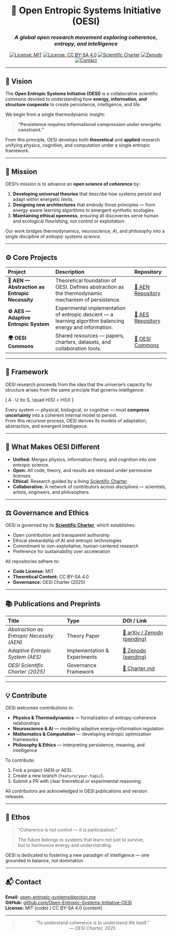 <div align="center">

# 🌌 **Open Entropic Systems Initiative (OESI)**  
### _A global open research movement exploring coherence, entropy, and intelligence_

[![License: MIT](https://img.shields.io/badge/Code-License%3A%20MIT-blue.svg)](./LICENSE)
[![License: CC BY-SA 4.0](https://img.shields.io/badge/Content-License%3A%20CC%20BY--SA%204.0-brightgreen.svg)](./LICENSE-CONTENT)
[![Scientific Charter](https://img.shields.io/badge/OESI-Scientific%20Charter-8A2BE2.svg)](./CHARTER.md)
[![Zenodo](https://img.shields.io/badge/Archive-Zenodo-lightgrey.svg)](#)
[![Contact](https://img.shields.io/badge/Contact-open--entropic--systems%40proton.me-orange.svg)](mailto:open-entropic-systems@proton.me)

</div>

---

## 🔭 Vision

The **Open Entropic Systems Initiative (OESI)** is a collaborative scientific commons devoted to understanding how **energy, information, and structure cooperate** to create persistence, intelligence, and life.  

We begin from a single thermodynamic insight:  

> **“Persistence requires informational compression under energetic constraint.”**

From this principle, OESI develops both **theoretical** and **applied** research unifying physics, cognition, and computation under a single entropic framework.

---

## 🧠 Mission

OESI’s mission is to advance an **open science of coherence** by:

1. **Developing universal theories** that describe how systems persist and adapt within energetic limits.  
2. **Designing new architectures** that embody those principles — from energy-aware learning algorithms to emergent synthetic ecologies.  
3. **Maintaining ethical openness**, ensuring all discoveries serve human and ecological flourishing, not control or exploitation.

Our work bridges thermodynamics, neuroscience, AI, and philosophy into a single discipline of *entropic systems science*.

---

## ⚙️ Core Projects

| Project | Description | Repository |
|:--|:--|:--|
| **🧩 AEN — Abstraction as Entropic Necessity** | Theoretical foundation of OESI. Defines abstraction as the thermodynamic mechanism of persistence. | [🔗 AEN Repository](https://github.com/Open-Entropic-Systems-Initiative-OESI/Abstraction-as-Entropic-Necessity) |
| **⚙️ AES — Adaptive Entropic System** | Experimental implementation of entropic descent — a learning algorithm balancing energy and information. | [🔗 AES Repository](https://github.com/Open-Entropic-Systems-Initiative-OESI/Adaptive-Entropic-System) |
| **🌍 OESI Commons** | Shared resources — papers, charters, datasets, and collaboration tools. | [🔗 OESI Commons](https://github.com/Open-Entropic-Systems-Initiative-OESI) |

---

## 🧩 Framework

OESI research proceeds from the idea that the universe’s capacity for structure arises from the same principle that governs intelligence:

\[
A : U \to S, \quad H(S) < H(U)
\]

Every system — physical, biological, or cognitive — must **compress uncertainty** into a coherent internal model to persist.  
From this recursive process, OESI derives its models of adaptation, abstraction, and emergent intelligence.

---

## 🧬 What Makes OESI Different

- **Unified:** Merges physics, information theory, and cognition into one entropic science.  
- **Open:** All code, theory, and results are released under permissive licenses.  
- **Ethical:** Research guided by a living [Scientific Charter](./CHARTER.md).  
- **Collaborative:** A network of contributors across disciplines — scientists, artists, engineers, and philosophers.  

---

## ⚖️ Governance and Ethics

OESI is governed by its [**Scientific Charter**](./CHARTER.md), which establishes:

- Open contribution and transparent authorship  
- Ethical stewardship of AI and entropic technologies  
- Commitment to non-exploitative, human-centered research  
- Preference for sustainability over acceleration  

All repositories adhere to:
- **Code License:** MIT  
- **Theoretical Content:** CC BY-SA 4.0  
- **Governance:** OESI Charter (2025)

---

## 📚 Publications and Preprints

| Title | Type | DOI / Link |
|:--|:--|:--|
| *Abstraction as Entropic Necessity (AEN)* | Theory Paper | [🔗 arXiv / Zenodo (pending)](#) |
| *Adaptive Entropic System (AES)* | Implementation & Experiments | [🔗 Zenodo (pending)](#) |
| *OESI Scientific Charter (2025)* | Governance Framework | [🔗 Charter.md](./CHARTER.md) |

---

## 💡 Contribute

OESI welcomes contributions in:
- **Physics & Thermodynamics** — formalization of entropy–coherence relationships  
- **Neuroscience & AI** — modeling adaptive energy–information regulation  
- **Mathematics & Computation** — developing entropic optimization frameworks  
- **Philosophy & Ethics** — interpreting persistence, meaning, and intelligence  

To contribute:
1. Fork a project (AEN or AES).  
2. Create a new branch (`feature/your-topic`).  
3. Submit a PR with clear theoretical or experimental reasoning.  

All contributors are acknowledged in OESI publications and version releases.

---

## 🌱 Ethos

> “Coherence is not control — it is participation.”  
>  
> The future belongs to systems that learn not just to survive,  
> but to harmonize energy and understanding.

OESI is dedicated to fostering a new paradigm of intelligence — one grounded in balance, not domination.

---

## 📬 Contact

**Email:** [open-entropic-systems@proton.me](mailto:open-entropic-systems@proton.me)  
**GitHub:** [github.com/Open-Entropic-Systems-Initiative-OESI](https://github.com/Open-Entropic-Systems-Initiative-OESI)  
**License:** MIT (code) / CC BY-SA 4.0 (content)  

---

<div align="center">

> “To understand coherence is to understand life itself.”  
> — *OESI Charter, 2025*

</div>

